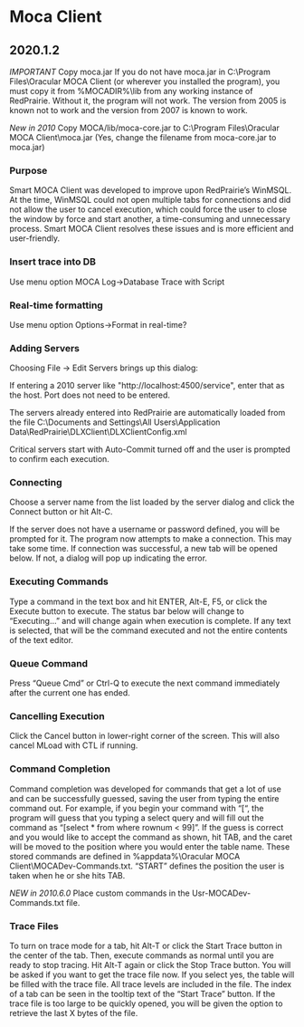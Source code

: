 # Moca Client

## 2020.1.2

_IMPORTANT_ Copy moca.jar
If you do not have moca.jar in C:\Program Files\Oracular MOCA Client (or wherever you installed the program), you must copy it from %MOCADIR%\lib from any working instance of RedPrairie. Without it, the program will not work. The version from 2005 is known not to work and the version from 2007 is known to work.

_New in 2010_ Copy MOCA/lib/moca-core.jar to C:\Program Files\Oracular MOCA Client\moca.jar (Yes, change the filename from moca-core.jar to moca.jar)

### Purpose

Smart MOCA Client was developed to improve upon RedPrairie’s WinMSQL. At the time, WinMSQL could not open multiple tabs for connections and did not allow the user to cancel execution, which could force the user to close the window by force and start another, a time-consuming and unnecessary process. Smart MOCA Client resolves these issues and is more efficient and user-friendly.

### Insert trace into DB

Use menu option MOCA Log->Database Trace with Script

### Real-time formatting

Use menu option Options->Format in real-time?

### Adding Servers

Choosing File -> Edit Servers brings up this dialog:

If entering a 2010 server like "http://localhost:4500/service", enter that as the host. Port does not need to be entered.

The servers already entered into RedPrairie are automatically loaded from the file C:\Documents and Settings\All Users\Application Data\RedPrairie\DLXClient\DLXClientConfig.xml

Critical servers start with Auto-Commit turned off and the user is prompted to confirm each execution.

### Connecting

Choose a server name from the list loaded by the server dialog and click the Connect button or hit Alt-C.

If the server does not have a username or password defined, you will be prompted for it. The program now attempts to make a connection. This may take some time. If connection was successful, a new tab will be opened below. If not, a dialog will pop up indicating the error.

### Executing Commands

Type a command in the text box and hit ENTER, Alt-E, F5, or click the Execute button to execute. The status bar below will change to “Executing…” and will change again when execution is complete. If any text is selected, that will be the command executed and not the entire contents of the text editor.

### Queue Command

Press “Queue Cmd” or Ctrl-Q to execute the next command immediately after the current one has ended.

### Cancelling Execution

Click the Cancel button in lower-right corner of the screen. This will also cancel MLoad with CTL if running.

### Command Completion

Command completion was developed for commands that get a lot of use and can be successfully guessed, saving the user from typing the entire command out. For example, if you begin your command with “[“, the program will guess that you typing a select query and will fill out the command as “[select * from where rownum < 99]”. If the guess is correct and you would like to accept the command as shown, hit TAB, and the caret will be moved to the position where you would enter the table name. These stored commands are defined in %appdata%\Oracular MOCA Client\MOCADev-Commands.txt. “START” defines the position the user is taken when he or she hits TAB.

_NEW in 2010.6.0_
Place custom commands in the Usr-MOCADev-Commands.txt file.

### Trace Files

To turn on trace mode for a tab, hit Alt-T or click the Start Trace button in the center of the tab. Then, execute commands as normal until you are ready to stop tracing. Hit Alt-T again or click the Stop Trace button. You will be asked if you want to get the trace file now. If you select yes, the table will be filled with the trace file. All trace levels are included in the file. The index of a tab can be seen in the tooltip text of the “Start Trace” button. If the trace file is too large to be quickly opened, you will be given the option to retrieve the last X bytes of the file.

